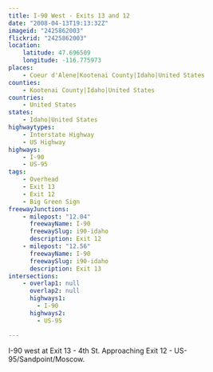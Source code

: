 ```yaml
---
title: I-90 West - Exits 13 and 12
date: "2008-04-13T19:13:32Z"
imageid: "2425862003"
flickrid: "2425862003"
location:
    latitude: 47.696509
    longitude: -116.775973
places:
    - Coeur d'Alene|Kootenai County|Idaho|United States
counties:
    - Kootenai County|Idaho|United States
countries:
    - United States
states:
    - Idaho|United States
highwaytypes:
    - Interstate Highway
    - US Highway
highways:
    - I-90
    - US-95
tags:
    - Overhead
    - Exit 13
    - Exit 12
    - Big Green Sign
freewayJunctions:
    - milepost: "12.04"
      freewayName: I-90
      freewaySlug: i90-idaho
      description: Exit 12
    - milepost: "12.56"
      freewayName: I-90
      freewaySlug: i90-idaho
      description: Exit 13
intersections:
    - overlap1: null
      overlap2: null
      highways1:
        - I-90
      highways2:
        - US-95

---
```

I-90 west at Exit 13 - 4th St.  Approaching Exit 12 - US-95/Sandpoint/Moscow.
